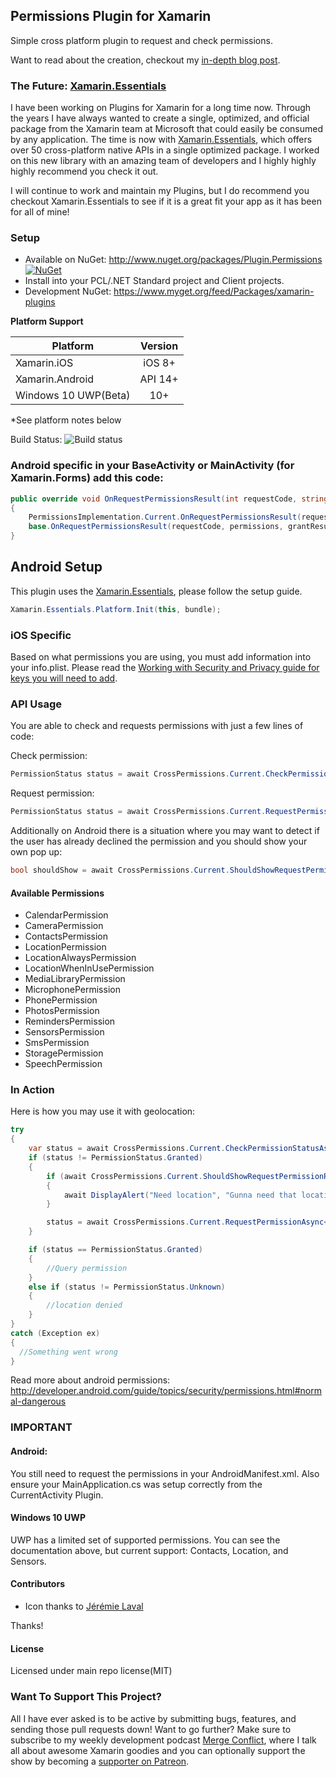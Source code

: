 ## Permissions Plugin for Xamarin

Simple cross platform plugin to request and check permissions.

Want to read about the creation, checkout my [in-depth blog post](http://motzcod.es/post/133939517717/simplified-ios-android-runtime-permissions-with).

### The Future: [Xamarin.Essentials](https://docs.microsoft.com/xamarin/essentials/index?WT.mc_id=friends-0000-jamont)

I have been working on Plugins for Xamarin for a long time now. Through the years I have always wanted to create a single, optimized, and official package from the Xamarin team at Microsoft that could easily be consumed by any application. The time is now with [Xamarin.Essentials](https://docs.microsoft.com/xamarin/essentials/index?WT.mc_id=friends-0000-jamont), which offers over 50 cross-platform native APIs in a single optimized package. I worked on this new library with an amazing team of developers and I highly highly highly recommend you check it out.

I will continue to work and maintain my Plugins, but I do recommend you checkout Xamarin.Essentials to see if it is a great fit your app as it has been for all of mine!


### Setup
* Available on NuGet: http://www.nuget.org/packages/Plugin.Permissions [![NuGet](https://img.shields.io/nuget/v/Plugin.Permissions.svg?label=NuGet)](https://www.nuget.org/packages/Plugin.Permissions/)
* Install into your PCL/.NET Standard project and Client projects.
* Development NuGet: https://www.myget.org/feed/Packages/xamarin-plugins

**Platform Support**

|Platform|Version|
| ------------------- | :-----------: |
|Xamarin.iOS|iOS 8+|
|Xamarin.Android|API 14+|
|Windows 10 UWP(Beta)|10+|

*See platform notes below

Build Status: ![Build status](https://jamesmontemagno.visualstudio.com/_apis/public/build/definitions/6b79a378-ddd6-4e31-98ac-a12fcd68644c/19/badge)

### Android specific in your BaseActivity or MainActivity (for Xamarin.Forms) add this code:
```csharp
public override void OnRequestPermissionsResult(int requestCode, string[] permissions, [GeneratedEnum] Android.Content.PM.Permission[] grantResults)
{
    PermissionsImplementation.Current.OnRequestPermissionsResult(requestCode, permissions, grantResults);
    base.OnRequestPermissionsResult(requestCode, permissions, grantResults);
}
```

## Android Setup

This plugin uses the [Xamarin.Essentials](https://docs.microsoft.com/xamarin/essentials/?WT.mc_id=friends-0000-jamont), please follow the setup guide.

```csharp
Xamarin.Essentials.Platform.Init(this, bundle);
```

### iOS Specific
Based on what permissions you are using, you must add information into your info.plist. Please read the [Working with Security and Privacy guide for keys you will need to add](https://developer.xamarin.com/guides/ios/application_fundamentals/security-privacy-enhancements/). 


### API Usage

You are able to check and requests permissions with just a few lines of code:

Check permission: 

```csharp
PermissionStatus status = await CrossPermissions.Current.CheckPermissionStatusAsync<CalendarPermission>();
```

Request permission:
```csharp
PermissionStatus status = await CrossPermissions.Current.RequestPermissionAsync<CalendarPermission>();
```

Additionally on Android there is a situation where you may want to detect if the user has already declined the permission and you should show your own pop up:

```csharp
bool shouldShow = await CrossPermissions.Current.ShouldShowRequestPermissionRationaleAsync(Permission.Calendar);
```

#### Available Permissions

* CalendarPermission
* CameraPermission
* ContactsPermission
* LocationPermission
* LocationAlwaysPermission
* LocationWhenInUsePermission
* MediaLibraryPermission
* MicrophonePermission
* PhonePermission
* PhotosPermission
* RemindersPermission
* SensorsPermission
* SmsPermission
* StoragePermission
* SpeechPermission


### In Action
Here is how you may use it with geolocation:

```csharp
try
{
	var status = await CrossPermissions.Current.CheckPermissionStatusAsync<LocationPermission>();
	if (status != PermissionStatus.Granted)
	{
		if (await CrossPermissions.Current.ShouldShowRequestPermissionRationaleAsync(Permission.Location))
		{
			await DisplayAlert("Need location", "Gunna need that location", "OK");
		}

		status = await CrossPermissions.Current.RequestPermissionAsync<LocationPermission>();
	}

	if (status == PermissionStatus.Granted)
	{
		//Query permission
	}
	else if (status != PermissionStatus.Unknown)
	{
		//location denied
	}
}
catch (Exception ex)
{
  //Something went wrong
}
```




Read more about android permissions: http://developer.android.com/guide/topics/security/permissions.html#normal-dangerous


### IMPORTANT
#### Android:

You still need to request the permissions in your AndroidManifest.xml. Also ensure your MainApplication.cs was setup correctly from the CurrentActivity Plugin.

#### Windows 10 UWP
UWP has a limited set of supported permissions. You can see the documentation above, but current support: Contacts, Location, and Sensors.

#### Contributors
* Icon thanks to [Jérémie Laval](https://github.com/garuma)

Thanks!

#### License
Licensed under main repo license(MIT)

### Want To Support This Project?
All I have ever asked is to be active by submitting bugs, features, and sending those pull requests down! Want to go further? Make sure to subscribe to my weekly development podcast [Merge Conflict](http://mergeconflict.fm), where I talk all about awesome Xamarin goodies and you can optionally support the show by becoming a [supporter on Patreon](https://www.patreon.com/mergeconflictfm).
